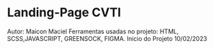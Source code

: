 # Landing-Page CVTI
Autor: Maicon Maciel
Ferramentas usadas no projeto: HTML, SCSS,JAVASCRIPT, GREENSOCK, FIGMA.
Inicio do Projeto 10/02/2023
